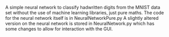 A simple neural network to classify hadwritten digits from the MNIST data set without the use of machine learning libraries, just pure maths.
The code for the neural network itself is in NeuralNetworkPure.py
A slightly altered version on the neural network is stored in NeuralNetwork.py which has some changes to allow for interaction with the GUI.
